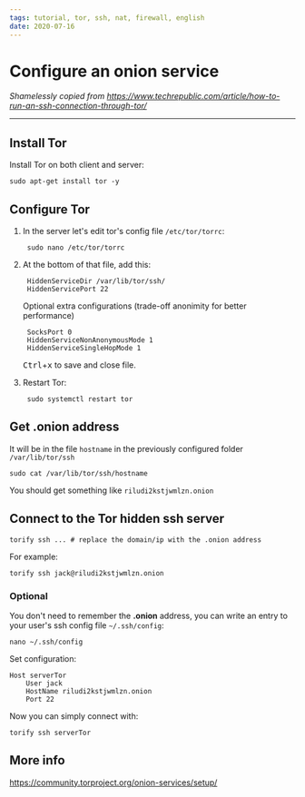 ```yaml
---
tags: tutorial, tor, ssh, nat, firewall, english
date: 2020-07-16
---
```


# Configure an onion service

*Shamelessly copied from <https://www.techrepublic.com/article/how-to-run-an-ssh-connection-through-tor/>*

---

## Install Tor

Install Tor on both client and server:

    sudo apt-get install tor -y

## Configure Tor

1. In the server let's edit tor's config file `/etc/tor/torrc`:

        sudo nano /etc/tor/torrc

2. At the bottom of that file, add this:

        HiddenServiceDir /var/lib/tor/ssh/
        HiddenServicePort 22

    Optional extra configurations (trade-off anonimity for better performance)

        SocksPort 0
        HiddenServiceNonAnonymousMode 1
        HiddenServiceSingleHopMode 1

    <kbd>Ctrl</kbd>+<kbd>x</kbd> to save and close file.

3. Restart Tor:

        sudo systemctl restart tor

## Get .onion address

It will be in the file `hostname` in the previously configured folder `/var/lib/tor/ssh`

    sudo cat /var/lib/tor/ssh/hostname

You should get something like `riludi2kstjwmlzn.onion`

## Connect to the Tor hidden ssh server

    torify ssh ... # replace the domain/ip with the .onion address

For example:

    torify ssh jack@riludi2kstjwmlzn.onion

### Optional

You don't need to remember the **.onion** address, you can write an entry to your user's ssh config file `~/.ssh/config`:

    nano ~/.ssh/config

Set configuration:

    Host serverTor
        User jack
        HostName riludi2kstjwmlzn.onion
        Port 22

Now you can simply connect with:

    torify ssh serverTor

## More info

<https://community.torproject.org/onion-services/setup/>
